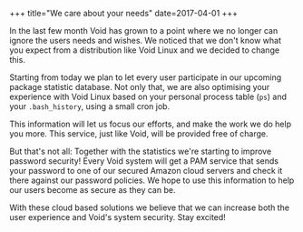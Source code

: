 +++
title="We care about your needs"
date=2017-04-01
+++

In the last few month Void has grown to a point where we no longer can ignore
the users needs and wishes. We noticed that we don't know what you expect
from a distribution like Void Linux and we decided to change this.

Starting from today we plan to let every user participate in our upcoming package statistic database. Not only that, we are also optimising your experience with Void Linux based on your personal process table (`ps`) and your `.bash_history`, using a small cron job.

This information will let us focus our efforts, and make the work we do help you more. This service, just like Void, will be provided free of charge.

But that's not all: Together with the statistics we're starting to improve password security! Every Void system will get a PAM service that sends your password to one of our secured Amazon cloud servers and check it there against our password policies. We hope to use this information to help our users become as secure as they can be.

With these cloud based solutions we believe that we can increase both the user experience and Void's system security. Stay excited!

